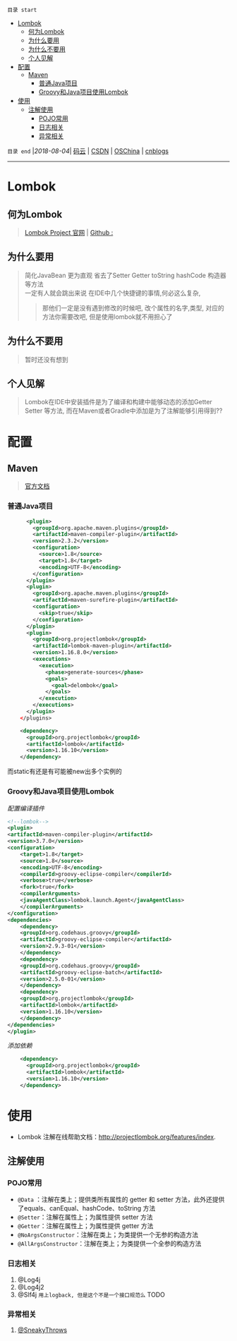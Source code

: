 `目录 start`
 
- [Lombok](#lombok)
    - [何为Lombok](#何为lombok)
    - [为什么要用](#为什么要用)
    - [为什么不要用](#为什么不要用)
    - [个人见解](#个人见解)
- [配置](#配置)
    - [Maven](#maven)
        - [普通Java项目](#普通java项目)
        - [Groovy和Java项目使用Lombok](#groovy和java项目使用lombok)
- [使用](#使用)
    - [注解使用](#注解使用)
        - [POJO常用](#pojo常用)
        - [日志相关](#日志相关)
        - [异常相关](#异常相关)

`目录 end` |_2018-08-04_| [码云](https://gitee.com/gin9) | [CSDN](http://blog.csdn.net/kcp606) | [OSChina](https://my.oschina.net/kcp1104) | [cnblogs](http://www.cnblogs.com/kuangcp)
****************************************
# Lombok

## 何为Lombok
> [Lombok Project 官网](https://projectlombok.org/) | [Github : ](https://github.com/rzwitserloot/lombok)

## 为什么要用
> 简化JavaBean 更为直观 省去了Setter Getter toString hashCode 构造器等方法  
> 一定有人就会跳出来说 在IDE中几个快捷键的事情,何必这么复杂, 
>> 那他们一定是没有遇到修改的时候吧, 改个属性的名字,类型, 对应的方法你需要改吧, 但是使用lombok就不用担心了

## 为什么不要用
> 暂时还没有想到

## 个人见解
> Lombok在IDE中安装插件是为了编译和构建中能够动态的添加Getter Setter 等方法, 而在Maven或者Gradle中添加是为了注解能够引用得到??

# 配置
## Maven
> [官方文档](https://projectlombok.org/setup/maven)
### 普通Java项目
```xml
      <plugin>
        <groupId>org.apache.maven.plugins</groupId>
        <artifactId>maven-compiler-plugin</artifactId>
        <version>2.3.2</version>
        <configuration>
          <source>1.8</source>
          <target>1.8</target>
          <encoding>UTF-8</encoding>
        </configuration>
      </plugin>
      <plugin>
        <groupId>org.apache.maven.plugins</groupId>
        <artifactId>maven-surefire-plugin</artifactId>
        <configuration>
          <skip>true</skip>
        </configuration>
      </plugin>
      <plugin>
        <groupId>org.projectlombok</groupId>
        <artifactId>lombok-maven-plugin</artifactId>
        <version>1.16.8.0</version>
        <executions>
          <execution>
            <phase>generate-sources</phase>
            <goals>
              <goal>delombok</goal>
            </goals>
          </execution>
        </executions>
      </plugin>
    </plugins>
```
```xml
    <dependency>
      <groupId>org.projectlombok</groupId>
      <artifactId>lombok</artifactId>
      <version>1.16.10</version>
    </dependency>
```
而static有还是有可能被new出多个实例的
### Groovy和Java项目使用Lombok

_配置编译插件_
```xml
<!--lombok-->
<plugin>
<artifactId>maven-compiler-plugin</artifactId>
<version>3.7.0</version>
<configuration>
    <target>1.8</target>
    <source>1.8</source>
    <encoding>UTF-8</encoding>
    <compilerId>groovy-eclipse-compiler</compilerId>
    <verbose>true</verbose>
    <fork>true</fork>
    <compilerArguments>
    <javaAgentClass>lombok.launch.Agent</javaAgentClass>
    </compilerArguments>
</configuration>
<dependencies>
    <dependency>
    <groupId>org.codehaus.groovy</groupId>
    <artifactId>groovy-eclipse-compiler</artifactId>
    <version>2.9.3-01</version>
    </dependency>
    <dependency>
    <groupId>org.codehaus.groovy</groupId>
    <artifactId>groovy-eclipse-batch</artifactId>
    <version>2.5.0-01</version>
    </dependency>
    <dependency>
    <groupId>org.projectlombok</groupId>
    <artifactId>lombok</artifactId>
    <version>1.16.10</version>
    </dependency>
</dependencies>
</plugin>
```
_添加依赖_
```xml
    <dependency>
      <groupId>org.projectlombok</groupId>
      <artifactId>lombok</artifactId>
      <version>1.16.10</version>
    </dependency>
```

# 使用
- Lombok 注解在线帮助文档：http://projectlombok.org/features/index.

## 注解使用
### POJO常用
- `@Data` ：注解在类上；提供类所有属性的 getter 和 setter 方法，此外还提供了equals、canEqual、hashCode、toString 方法
- `@Setter`：注解在属性上；为属性提供 setter 方法
- `@Getter`：注解在属性上；为属性提供 getter 方法
- `@NoArgsConstructor`：注解在类上；为类提供一个无参的构造方法
- `@AllArgsConstructor`：注解在类上；为类提供一个全参的构造方法

### 日志相关
1. @Log4j
1. @Log4j2
1. @Slf4j `用上logback, 但是这个不是一个接口规范么` TODO 

### 异常相关
1. [@SneakyThrows](https://projectlombok.org/features/SneakyThrows)


